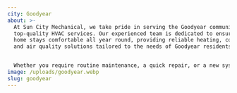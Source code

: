 ```yaml
---
city: Goodyear
about: >-
  At Sun City Mechanical, we take pride in serving the Goodyear community with
  top-quality HVAC services. Our experienced team is dedicated to ensuring your
  home stays comfortable all year round, providing reliable heating, cooling,
  and air quality solutions tailored to the needs of Goodyear residents.


  Whether you require routine maintenance, a quick repair, or a new system installation, our skilled technicians are here to assist. We’re committed to keeping your Goodyear home running efficiently, so you can enjoy peace of mind knowing your HVAC system is in expert hands.
image: /uploads/goodyear.webp
slug: goodyear
---
```

